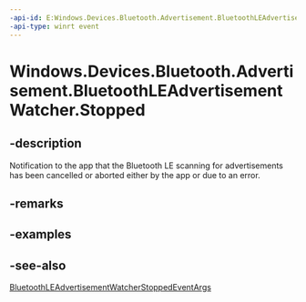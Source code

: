 ----api-id: E:Windows.Devices.Bluetooth.Advertisement.BluetoothLEAdvertisementWatcher.Stopped
-api-type: winrt event
---<!-- Event syntaxpublic event Windows.Foundation.TypedEventHandler Stopped<Windows.Devices.Bluetooth.Advertisement.BluetoothLEAdvertisementWatcher,  Windows.Devices.Bluetooth.Advertisement.BluetoothLEAdvertisementWatcherStoppedEventArgs>--># Windows.Devices.Bluetooth.Advertisement.BluetoothLEAdvertisementWatcher.Stopped## -descriptionNotification to the app that the Bluetooth LE scanning for advertisements has been cancelled or aborted either by the app or due to an error.## -remarks## -examples## -see-also[BluetoothLEAdvertisementWatcherStoppedEventArgs](bluetoothleadvertisementwatcherstoppedeventargs.md)
